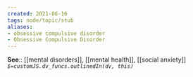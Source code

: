 ```yaml
---
created: 2021-06-16
tags: node/topic/stub
aliases:
- obsessive compulsive disorder
- Obsessive Compulsive Disorder
---
```


**See**:: [[mental disorders]], [[mental health]], [[social anxiety]] 
*`$=customJS.dv_funcs.outlinedIn(dv, this)`*
